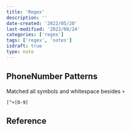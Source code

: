 ```yaml
---
title: 'Regex'
description: ''
date-created: '2022/05/20'
last-modified: '2022/08/24'
categories: ['regex']
tags: ['regex', 'notes']
isdraft: true
type: note
---
```


## PhoneNumber Patterns

Matched all symbols and whitespace besides `+`

```regex
[^+[0-9]
```

## Reference

